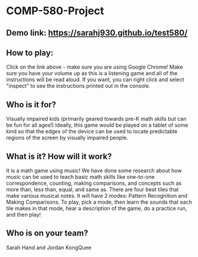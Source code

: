 # COMP-580-Project

## Demo link: https://sarahj930.github.io/test580/
## How to play: 
Click on the link above - make sure you are using Google Chrome! Make sure you have your volume up as this is a listening game and all of the instructions will be read aloud. If you want, you can right click and select "inspect" to see the instructions printed out in the console. 

## Who is it for?
Visually impaired kids (primarily geared towards pre-K math skills but can be fun for all ages!) Ideally, this game would be played on a tablet of some kind so that the edges of the device can be used to locate predictable regions of the screen by visually impaired people. 

## What is it? How will it work? 
It is a math game using music! We have done some research about how music can be used to teach basic math skills like one-to-one correspondence, counting, making comparisons, and concepts such as more than, less than, equal, and same as. 
There are four beat tiles that make various musical notes. It will have 2 modes: Pattern Recognition and Making Comparisons. To play, pick a mode, then learn the sounds that each tile makes in that mode, hear a description of the game, do a practice run, and then play!

## Who is on your team?
Sarah Hand and Jordan KongQuee
